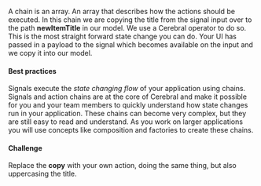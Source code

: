 A chain is an array. An array that describes how the actions should be executed. In this chain we are copying the title from the signal input over to the path **newItemTitle** in our model. We use a Cerebral operator to do so. This is the most straight forward state change you can do. Your UI has passed in a payload to the signal which becomes available on the input and we copy it into our model.

#### Best practices
Signals execute the *state changing flow* of your application using chains. Signals and action chains are at the core of Cerebral and make it possible for you and your team members to quickly understand how state changes run in your application. These chains can become very complex, but they are still easy to read and understand. As you work on larger applications you will use concepts like composition and factories to create these chains.

#### Challenge
Replace the **copy** with your own action, doing the same thing, but also uppercasing the title.
